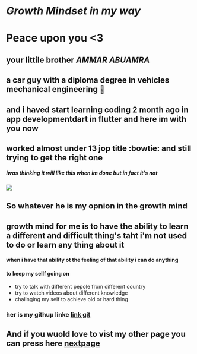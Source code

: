 # *Growth Mindset in my way*
# Peace upon you <3 
## your littile brother  ***AMMAR ABUAMRA***  
 ## a car guy with a diploma degree in vehicles mechanical engineering :truck:
 ## and i haved start learning coding 2 month ago in app developmentdart in flutter  and here im with you now
 ## worked almost under 13 jop title :bowtie: and still trying to get the right one 
 
 
 ##### iwas thinking it will like this when im done but in fact it's not
 <img src="https://s1.cdn.autoevolution.com/images/news/gallery/mini-starts-production-at-vdl-nedcar-in-the-presence-of-dutch-king-photo-gallery_15.jpg">
 
 
 ## So whatever he is my opnion in the growth mind
 
 

## growth mind for me is to have the ability to learn a different and difficult thing's taht i'm not used to do or learn any thing about it 
#### when i have that ability ot the feeling of  that ability i can do anything
#### to keep my sellf going on 
- try to talk with different pepole from different country
- try to watch videos about different knowledge
- challnging my self to achieve old or hard thing 






### her is my githup linke [link git]( https://ammar-abuamra.github.io/reading-notes/)

## And if you wuold love to vist my other page you can press here [nextpage](https://ammar-abuamra.github.io/reading-notes/read1)




